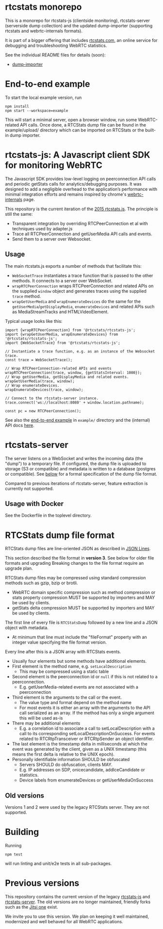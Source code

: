 # rtcstats monorepo

This is a monorepo for rtcstats-js (clientside monitoring), rtcstats-server (serverside dump collection)
and the updated dump-importer (supporting rtcstats and webrtc-internals formats).

It is part of a bigger offering that includes [rtcstats.com](https://rtcstats.com),
an online service for debugging and troubleshooting WebRTC statistics.

See the individual README files for details (soon):
* [dump-importer](dump-importer/README.md)

# End-to-end example

To start the local example version, run
```
npm install
npm start --workspace=example
```
This will start a minimal server, open a browser window, run some WebRTC-related API calls.
Once done, a RTCStats dump file can be found in the example/upload/ directory which can be imported
on RTCStats or the built-in dump importer.

# rtcstats-js: A Javascript client SDK for monitoring WebRTC

The Javascript SDK provides low-level logging on peerconnection API calls and periodic getStats calls for analytics/debugging purposes.
It was designed to add a negligible overhead to the application’s performance with minimal integration efforts and remains
inspired by chrome's [webrtc-internals](https://bloggeek.me/webrtc-internals/) page.

This repository is the current iteration of the [2015 rtcstats.js](https://github.com/fippo/rtcstats). The principle is still the same:
* Transparent integration by overriding RTCPeerConnection et al with techniques used by adapter.js
* Trace all RTCPeerConnection and getUserMedia API calls and events.
* Send them to a server over Websocket.

## Usage

The main rtcstats.js exports a number of methods that facilitate this:
* `WebSocketTrace` instantiates a trace function that is passed to the other methods. It connects to a server over WebSocket.
* `wrapRTCPeerConnection` wraps RTCPeerConnection and related APIs on the supplied `window`
  object and generates traces using the supplied `trace` method.
* `wrapGetUserMedia` and `wrapEnumerateDevices` do the same for the `getUserMedia`/`getDisplayMedia`,
  `enumerateDevices` and related APIs such as MediaStreamTracks and HTMLVideoElement.

Typical usage looks like this:
```
import {wrapRTCPeerConnection} from '@rtcstats/rtcstats-js';
import {wrapGetUserMedia, wrapEnumerateDevices} from '@rtcstats/rtcstats-js';
import {WebSocketTrace} from '@rtcstats/rtcstats-js';

// Instantiate a trace function, e.g. as an instance of the Websocket trace.
const trace = WebSocketTrace();

// Wrap RTCPeerConnection-related APIs and events
wrapRTCPeerConnection(trace, window, {getStatsInterval: 1000});
// Wrap getUserMedia, getDisplayMedia and related events.
wrapGetUserMedia(trace, window);
// Wrap enumerateDevices.
wrapEnumerateDevices(trace, window);

// Connect to the rtcstats-server instance.
trace.connect('ws://localhost:8080' + window.location.pathname);

const pc = new RTCPeerConnection();
```

See also the [end-to-end example](/example/) in `example/` directory and
the (internal) API docs [here](packages/rtcstats-js/docs/index.md).

# rtcstats-server

The server listens on a WebSocket and writes the incoming data (the "dump") to a temporary file.
If configured, the dump file is uploaded to storage (S3 or compatible) and metadata is
written to a database (postgres or compatible). See [below](#rtcstats-dump-file-format) for
a formal specification of the dump file format.

Compared to previous iterations of rtcstats-server, feature extraction is currently not supported.

## Usage with Docker
See the Dockerfile in the toplevel directory.

# RTCStats dump file format

RTCStats dump files are line-oriented JSON as described in [JSON Lines](https://jsonlines.org/).

This section described the file format in **version 3**. See below for older file formats and upgrading
Breaking changes to the file format require an upgrade plan.

RTCStats dump files may be compressed using standard compression methods such as gzip, bzip or brotli.
* WebRTC domain specific compression such as method compression or stats property compression MUST be supported by importers and MAY be used by clients.
* getStats delta compression MUST be supported by importers and MAY be used by clients.

The first line of every file is `RTCStatsDump` followed by a new line and a JSON object with metadata.
*  At minimum that line must include the "fileFormat" property with an integer value specifying the file format version.

Every line after this is a JSON array with RTCStats events.
* Usually four elements but some methods have additional elements.
* First element is the method name, e.g. `setLocalDescription`
  * This may be compressed using a static table
* Second element is the peerconnection id or `null` if this is not related to a peerconnection.
  * E.g. getUserMedia-related events are not associated with a peerconnection
* Third element is the arguments to the call or the event.
  * The value type and format depend on the method name
  * For most events it is either an array with the arguments to the API call serialized as an array. If the method has only a single argument this will be used as-is
* There may be additional elements
  * E.g. a correlation id to associate a call to setLocalDescription with a call to its corresponding setLocalDescriptionOnSuccess. For events related to RTCRtpTransceiver or RTCRtpSender an object identifier.
* The last element is the timestamp delta in milliseconds at which the event was generated by the client, given as a UNIX timestamp (this means the first delta is relative to the UNIX epoch).
* Personally identifiable information SHOULD be obfuscated
    * Servers SHOULD do obfuscation, clients MAY.
    * E.g. IP addresses on SDP, onicecandidate, addIceCandidate or statistics.
    * Device labels from enumerateDevices or getUserMediaOnSuccess

## Old versions
Versions 1 and 2 were used by the legacy RTCStats server. They are not supported.

# Building

Running
```
npm test
```
will run linting and unit/e2e tests in all sub-packages.

# Previous versions

This repository contains the current version of the legacy
[rtcstats-js](https://github.com/fippo/rtcstats) and [rtcstats-server](https://github.com/fippo/rtcstats-server).
The old versions are no longer maintained, friendly forks such as the [Jitsi one](https://github.com/jitsi/rtcstats) exist.

We invite you to use this version. We plan on keeping it well maintained, modernized and well behaved for all WebRTC applications.
